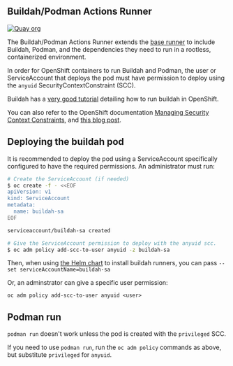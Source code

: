 ## Buildah/Podman Actions Runner

[![Quay org](https://img.shields.io/badge/quay-redhat--github--actions%2Fbuildah--runner-red)](https://quay.io/repository/redhat-github-actions/buildah-runner)

The Buildah/Podman Actions Runner extends the [base runner](../base) to include Buildah, Podman, and the dependencies they need to run in a rootless, containerized environment.

In order for OpenShift containers to run Buildah and Podman, the user or ServiceAccount that deploys the pod must have permission to deploy using the `anyuid` SecurityContextConstraint (SCC).

Buildah has a [very good tutorial](https://github.com/containers/buildah/blob/main/docs/tutorials/05-openshift-rootless-build.md) detailing how to run buildah in OpenShift.

You can also refer to the OpenShift documentation [Managing Security Context Constraints](https://docs.openshift.com/container-platform/4.6/authentication/managing-security-context-constraints.html), and [this blog post](https://www.openshift.com/blog/managing-sccs-in-openshift).

## Deploying the buildah pod

It is recommended to deploy the pod using a ServiceAccount specifically configured to have the required permissions. An administrator must run:

```bash
# Create the ServiceAccount (if needed)
$ oc create -f - <<EOF
apiVersion: v1
kind: ServiceAccount
metadata:
  name: buildah-sa
EOF

serviceaccount/buildah-sa created

# Give the ServiceAccount permission to deploy with the anyuid scc.
$ oc adm policy add-scc-to-user anyuid -z buildah-sa
```

Then, when using [the Helm chart](https://github.com/redhat-actions/openshift-actions-runner-chart) to install buildah runners, you can pass `--set serviceAccountName=buildah-sa`

Or, an adminstrator can give a specific user permission:
```
oc adm policy add-scc-to-user anyuid <user>
```

## Podman run
`podman run` doesn't work unless the pod is created with the `privileged` SCC.

If you need to use `podman run`, run the `oc adm policy` commands as above, but substitute `privileged` for `anyuid`.

